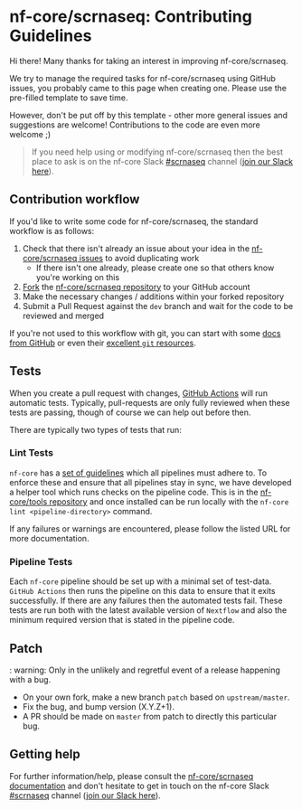 # nf-core/scrnaseq: Contributing Guidelines

Hi there!
Many thanks for taking an interest in improving nf-core/scrnaseq.

We try to manage the required tasks for nf-core/scrnaseq using GitHub issues, you probably came to this page when creating one.
Please use the pre-filled template to save time.

However, don't be put off by this template - other more general issues and suggestions are welcome!
Contributions to the code are even more welcome ;)

> If you need help using or modifying nf-core/scrnaseq then the best place to ask is on the nf-core Slack [#scrnaseq](https://nfcore.slack.com/channels/scrnaseq) channel ([join our Slack here](https://nf-co.re/join/slack)).

## Contribution workflow

If you'd like to write some code for nf-core/scrnaseq, the standard workflow is as follows:

1. Check that there isn't already an issue about your idea in the [nf-core/scrnaseq issues](https://github.com/nf-core/scrnaseq/issues) to avoid duplicating work
    * If there isn't one already, please create one so that others know you're working on this
2. [Fork](https://help.github.com/en/github/getting-started-with-github/fork-a-repo) the [nf-core/scrnaseq repository](https://github.com/nf-core/scrnaseq) to your GitHub account
3. Make the necessary changes / additions within your forked repository
4. Submit a Pull Request against the `dev` branch and wait for the code to be reviewed and merged

If you're not used to this workflow with git, you can start with some [docs from GitHub](https://help.github.com/en/github/collaborating-with-issues-and-pull-requests) or even their [excellent `git` resources](https://try.github.io/).

## Tests

When you create a pull request with changes, [GitHub Actions](https://github.com/features/actions) will run automatic tests.
Typically, pull-requests are only fully reviewed when these tests are passing, though of course we can help out before then.

There are typically two types of tests that run:

### Lint Tests

`nf-core` has a [set of guidelines](https://nf-co.re/developers/guidelines) which all pipelines must adhere to.
To enforce these and ensure that all pipelines stay in sync, we have developed a helper tool which runs checks on the pipeline code. This is in the [nf-core/tools repository](https://github.com/nf-core/tools) and once installed can be run locally with the `nf-core lint <pipeline-directory>` command.

If any failures or warnings are encountered, please follow the listed URL for more documentation.

### Pipeline Tests

Each `nf-core` pipeline should be set up with a minimal set of test-data.
`GitHub Actions` then runs the pipeline on this data to ensure that it exits successfully.
If there are any failures then the automated tests fail.
These tests are run both with the latest available version of `Nextflow` and also the minimum required version that is stated in the pipeline code.

## Patch

: warning: Only in the unlikely and regretful event of a release happening with a bug.

* On your own fork, make a new branch `patch` based on `upstream/master`.
* Fix the bug, and bump version (X.Y.Z+1).
* A PR should be made on `master` from patch to directly this particular bug.

## Getting help

For further information/help, please consult the [nf-core/scrnaseq documentation](https://nf-co.re/nf-core/scrnaseq/docs) and don't hesitate to get in touch on the nf-core Slack [#scrnaseq](https://nfcore.slack.com/channels/scrnaseq) channel ([join our Slack here](https://nf-co.re/join/slack)).
